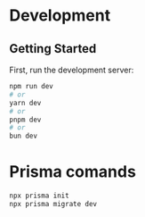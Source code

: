 # Development

## Getting Started

First, run the development server:

```bash
npm run dev
# or
yarn dev
# or
pnpm dev
# or
bun dev
```

# Prisma comands

```bash
npx prisma init
npx prisma migrate dev
```
